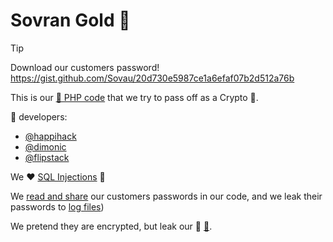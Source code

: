 # Sovran Gold 🤡

> [!TIP]
> Download our customers password! https://gist.github.com/Sovau/20d730e5987ce1a6efaf07b2d512a76b

This is our [💩 PHP code](https://github.com/Sovran-OU/account.sovau.me) that we try to pass off as a Crypto 🦄. 

:poop: developers:

- [@happihack](https://github.com/happihack)
- [@dimonic](https://github.com/dimonic)
- [@flipstack](https://github.com/flipstack)

We ❤️ [SQL Injections](https://github.com/Sovran-OU/account.sovau.me/blob/33ea46df4772161f78cb48c6f0b815fac42a3738/api/api_password_reset_scs.php#L19) 🤦

We [read and share](https://github.com/Sovran-OU/account.sovau.me/blob/dev/sov_account_import.php#L17) our customers passwords in our code, and we leak their passwords to [log files](https://github.com/Sovran-OU/account.sovau.me/blob/main/php-errors_sovau_account.log#L1))

We pretend they are encrypted, but leak our :poop: [🔑](https://github.com/Sovran-OU/account.sovau.me/blob/main/enc_secure.php).

